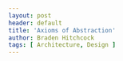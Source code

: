 ```yaml
---
layout: post
header: default
title: 'Axioms of Abstraction'
author: Braden Hitchcock
tags: [ Architecture, Design ]
---
```

